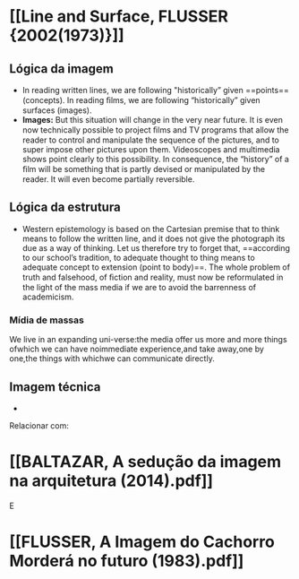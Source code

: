 # [[Line and Surface, FLUSSER {2002(1973)}]]
## Lógica da imagem 
- In reading written lines, we are following "historically” given ==points== (concepts). In reading ﬁlms, we are following “historically” given surfaces (images).
- **Images:** But this situation will change in the very near future. It is even now technically possible to project ﬁlms and TV programs that allow the reader to control and manipulate the sequence of the pictures, and to super impose other pictures upon them. Videoscopes and multimedia shows point clearly to this possibility. In consequence, the “history” of a ﬁlm will be something that is partly devised or manipulated by the reader. It will even become partially reversible.

## Lógica da estrutura 
- Western epistemology is based on the Cartesian premise that to think means to follow the written line, and it does not give the photograph its due as a way of thinking. Let us therefore try to forget that, ==according to our school’s tradition, to adequate thought to thing means to adequate concept to extension (point to body)==. The whole problem of truth and falsehood, of ﬁction and reality, must now be reformulated in the light of the mass media if we are to avoid the barrenness of academicism.
### Mídia de massas 
We live in an expanding uni-verse:the media offer us more and more things ofwhich we can have noimmediate experience,and take away,one by one,the things with whichwe can communicate directly.
## Imagem técnica 
- 
Relacionar com: 
# [[BALTAZAR, A sedução da imagem na arquitetura (2014).pdf]]
E
# [[FLUSSER, A Imagem do Cachorro Morderá no futuro (1983).pdf]]
